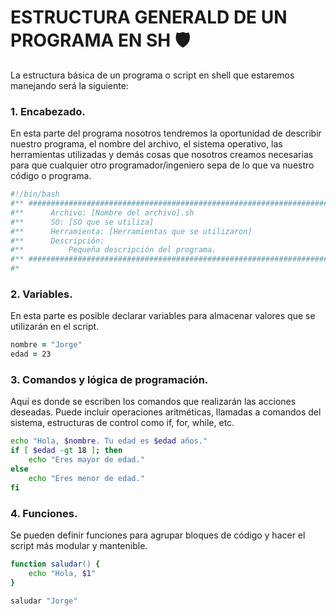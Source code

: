 # ESTRUCTURA GENERALD DE UN PROGRAMA EN SH :shield:
La estructura básica de un programa o script en shell que estaremos manejando será la siguiente:

### 1. Encabezado.
En esta parte del programa nosotros tendremos la oportunidad de describir nuestro programa, el nombre del archivo, el sistema operativo, las herramientas
utilizadas y demás cosas que nosotros creamos necesarias para que cualquier otro programador/ingeniero sepa de lo que va nuestro código o programa.
```zsh
#!/bin/bash
#** #########################################################################################
#**      Archivo: [Nombre del archivo].sh
#**      SO: [SO que se utiliza]
#**      Herramienta: [Herramientas que se utilizaron]
#**      Descripción:
#**          Pequeña descripción del programa.
#** #########################################################################################
#*
```

### 2. Variables.
En esta parte es posible declarar variables para almacenar valores que se utilizarán en el script.
```zsh
nombre = "Jorge"
edad = 23
```

### 3. Comandos y lógica de programación.
Aquí es donde se escriben los comandos que realizarán las acciones deseadas. Puede incluir operaciones aritméticas, llamadas a comandos del sistema,
estructuras de control como if, for, while, etc.
```zsh
echo "Hola, $nombre. Tu edad es $edad años."
if [ $edad -gt 18 ]; then
    echo "Eres mayor de edad."
else
    echo "Eres menor de edad."
fi
```

### 4. Funciones.
Se pueden definir funciones para agrupar bloques de código y hacer el script más modular y mantenible.
```zsh
function saludar() {
    echo "Hola, $1"
}

saludar "Jorge"
```